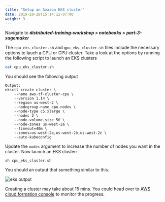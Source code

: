 ```yaml
---
title: "Setup an Amazon EKS cluster"
date: 2019-10-28T15:14:12-07:00
weight: 3
---
```


Navigate to ***distributed-training-workshop > notebooks > part-3-sagemaker***

The `cpu_eks_cluster.sh` and `gpu_eks_cluster.sh` files include the necessary options to lauch a CPU or GPU cluster. Take a look at the options by running the following script to launch an EKS clusters

```bash
cat cpu_eks_cluster.sh
```
You should see the following output
```
Output:
eksctl create cluster \
    --name aws-tf-cluster-cpu \
    --version 1.14 \
    --region us-west-2 \
    --nodegroup-name cpu-nodes \
    --node-type c5.xlarge \
    --nodes 2 \
    --node-volume-size 50 \
    --node-zones us-west-2a \
    --timeout=40m \
    --zones=us-west-2a,us-west-2b,us-west-2c \
    --auto-kubeconfig
```

Update the `nodes` argument to increase the number of nodes you want in the cluster. Now launch an EKS cluster:
```
sh cpu_eks_cluster.sh
```

You should an output that something similar to this.

![eks output](/images/eks/eksctl_launch.png)

Creating a cluster may take about 15 mins. You could head over to [AWS cloud formation console](https://console.aws.amazon.com/cloudformation) to monitor the progress.
